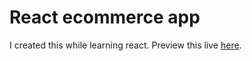 # React ecommerce app

I created this while learning react. Preview this live [here](https://reactecommerce-proto.netlify.app/).
